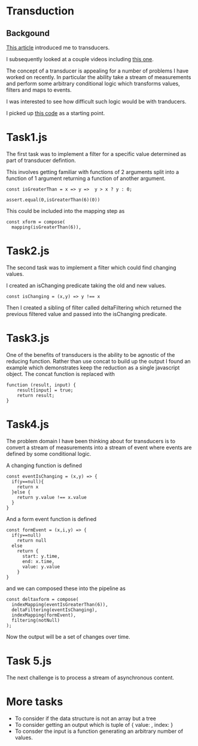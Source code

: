 #  Transduction

## Backgound
[This article](https://medium.com/javascript-scene/transducers-efficient-data-processing-pipelines-in-javascript-7985330fe73d) introduced me to transducers.

I subsequently looked at a couple videos including [this one](https://www.youtube.com/watch?v=4KqUvG8HPYo).

The concept of a transducer is appealing for a number of problems I have worked on recently.
In particular the ability take a stream of measurements and perform some arbitrary conditional logic which transforms values, filters and maps to events.

I was interested to see how difficult such logic would be with tranducers.

I picked up [this code](https://gist.github.com/NWCalvank/ec77b0c124f1048304cd8a08716a402f) as a starting point.

# Task1.js

The first task was to implement a filter for a specific value determined as part of transducer defintion.

This involves getting familiar with functions of 2 arguments split into a function of 1 argument returning a function of another argument.
```
const isGreaterThan = x => y =>  y > x ? y : 0;
   
assert.equal(0,isGreaterThan(6)(0))
```
This could be included into the mapping step as
```
const xform = compose(
  mapping(isGreaterThan(6)),
```

# Task2.js

The second task was to implement a filter which could find changing values.

I created an isChanging predicate taking the old and new values.
```
const isChanging = (x,y) => y !== x
```

Then I created a sibling of filter called deltaFiltering which returned the previous filtered value and passed into the isChanging predicate.

# Task3.js

One of the benefits of transducers is the ability to be agnostic of the reducing function.
Rather than use concat to build up the output I found an example which demonstrates keep the reduction as a single javascript object.  The concat function is replaced with
```
function (result, input) {
    result[input] = true;
    return result;
}
```

# Task4.js

The problem domain I have been thinking about for transducers is to convert a stream of measurements into a stream of event where events are defined by some conditional logic.

A changing function is defined
```
const eventIsChanging = (x,y) => {
  if(y==null){
    return x
  }else {
    return y.value !== x.value
  }
}
```

And a form event function is defined
```
const formEvent = (x,i,y) => {
  if(y==null)
    return null
  else
    return {
      start: y.time,
      end: x.time,
      value: y.value
    }
}
```

and we can composed these into the pipeline as
```
const deltaxform = compose(
  indexMapping(eventIsGreaterThan(6)),
  deltaFiltering(eventIsChanging),
  indexMapping(formEvent),
  filtering(notNull)
);
```

Now the output will be a set of changes over time.


# Task 5.js

The next challenge is to process a stream of asynchronous content.



# More tasks

- To consider if the data structure is not an array but a tree
- To consider getting an output which is tuple of { value: <val>, index: <index>}
- To consder the input is a function generating an arbitrary number of values.
